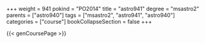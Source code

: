 +++
weight = 941
pokind = "PO2014"
title = "astro941"
degree = "msastro2"
parents = ["astro940"]
tags = ["msastro2", "astro941", "astro940"]
categories = ["course"]
bookCollapseSection = false
+++

{{< genCoursePage >}}
